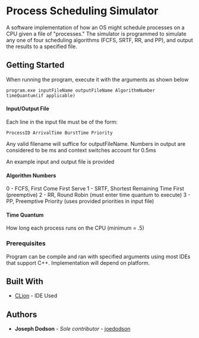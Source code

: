 # Process Scheduling Simulator
A software implementation of how an OS might schedule processes on a CPU given a file of "processes." The simulator is programmed to simulate any one of four scheduling algorithms (FCFS, SRTF, RR, and PP), and output the results to a specified file.

## Getting Started

When running the program, execute it with the arguments as shown below
```
program.exe inputFileName outputFileName AlgorithmNumber timeQuantum(if applicable)
```
#### Input/Output File
Each line in the input file must be of the form:
```
ProcessID ArrivalTime BurstTime Priority
```
Any valid filename will suffice for outputFileName. Numbers in output are considered to be ms and context switches account for 0.5ms

An example input and output file is provided

#### Algorithm Numbers
0 - FCFS, First Come First Serve
1 - SRTF, Shortest Remaining Time First (preemptive)
2 - RR, Round Robin (must enter time quantum to execute)
3 - PP, Preemptive Priority (uses provided priorities in input file)

#### Time Quantum
How long each process runs on the CPU (minimum = .5)

### Prerequisites

Program can be compile and ran with specified arguments using most IDEs that support C++. Implementation will depend on platform.

## Built With

* [CLion](https://www.jetbrains.com/clion/) - IDE Used

## Authors

* **Joseph Dodson** - *Sole contributor* - [joedodson](https://github.com/joedodson)

